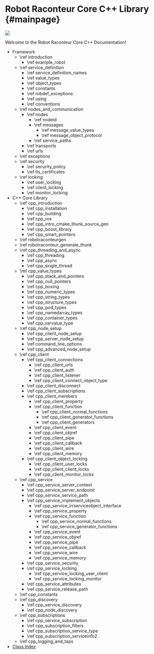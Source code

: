 Robot Raconteur Core C++ Library {#mainpage}
==============

![](logo-header.svg)

Welcome to the Robot Raconteur Core C++ Documentation!

* Framework
  * \ref introduction
    * \ref example_robot
  * \ref service_definition
    * \ref service_definition_names
    * \ref value_types
    * \ref object_types
    * \ref constants
    * \ref robdef_exceptions
    * \ref using
    * \ref conventions
  * \ref nodes_and_communication
    * \ref nodes
      * \ref nodeid
      * \ref messages
        * \ref message_value_types
        * \ref message_object_protocol
      * \ref service_paths
    * \ref transports
    * \ref urls
  * \ref exceptions
  * \ref security
    * \ref security_policy
    * \ref tls_certificates
  * \ref locking
    * \ref user_locking
    * \ref client_locking
    * \ref monitor_locking
* C++ Core Library
  * \ref cpp_introduction
    * \ref cpp_installation
    * \ref cpp_building
    * \ref cpp_ros
    * \ref cpp_intro_cmake_thunk_source_gen
    * \ref cpp_boost_library
    * \ref cpp_smart_pointers
  * \ref robotraconteurgen
  * \ref robotraconteur_generate_thunk
  * \ref cpp_threading_and_async
    * \ref cpp_threading
    * \ref cpp_async
    * \ref cpp_single_thread
  * \ref cpp_value_types
    * \ref cpp_stack_and_pointers
    * \ref cpp_null_pointers
    * \ref cpp_boxing
    * \ref cpp_numeric_types
    * \ref cpp_string_types
    * \ref cpp_structure_types
    * \ref cpp_pod_types
    * \ref cpp_namedarray_types
    * \ref cpp_container_types
    * \ref cpp_varvalue_type
  * \ref cpp_node_setup
    * \ref cpp_client_node_setup
    * \ref cpp_server_node_setup
    * \ref command_line_options
    * \ref cpp_advanced_node_setup
  * \ref cpp_client
    * \ref cpp_client_connections
      * \ref cpp_client_urls
      * \ref cpp_client_auth
      * \ref cpp_client_listener
      * \ref cpp_client_connect_object_type
    * \ref cpp_client_disconnect
    * \ref cpp_client_subscriptions
    * \ref cpp_client_members
      * \ref cpp_client_property
      * \ref cpp_client_function
        * \ref cpp_client_normal_functions
        * \ref cpp_client_generator_functions
        * \ref cpp_client_generators
      * \ref cpp_client_event
      * \ref cpp_client_objref
      * \ref cpp_client_pipe
      * \ref cpp_client_callback
      * \ref cpp_client_wire
      * \ref cpp_client_memory
    * \ref cpp_client_object_locking
      * \ref cpp_client_user_locks
      * \ref cpp_client_client_locks
      * \ref cpp_client_monitor_locks
  * \ref cpp_service
    * \ref cpp_service_server_context
    * \ref cpp_service_server_endpoint
    * \ref cpp_service_service_path
    * \ref cpp_service_implement_objects
      * \ref cpp_service_irrserviceobject_interface
      * \ref cpp_service_property
      * \ref cpp_service_function
        * \ref cpp_service_normal_functions
        * \ref cpp_service_generator_functions
      * \ref cpp_service_event
      * \ref cpp_service_objref
      * \ref cpp_service_pipe
      * \ref cpp_service_callback
      * \ref cpp_service_wire
      * \ref cpp_service_memory
    * \ref cpp_service_security
    * \ref cpp_service_locking
      * \ref cpp_service_locking_user_client
      * \ref cpp_service_locking_monitor
    * \ref cpp_service_attributes
    * \ref cpp_service_release_path
  * \ref cpp_constants
  * \ref cpp_discovery
    * \ref cpp_service_discovery
    * \ref cpp_node_discovery
  * \ref cpp_subscriptions
    * \ref cpp_service_subscription
    * \ref cpp_subscription_filters
    * \ref cpp_subscription_service_type
    * \ref cpp_subscription_serviceinfo2
  * \ref cpp_logging_and_taps
* [Class Index](classes.html)
